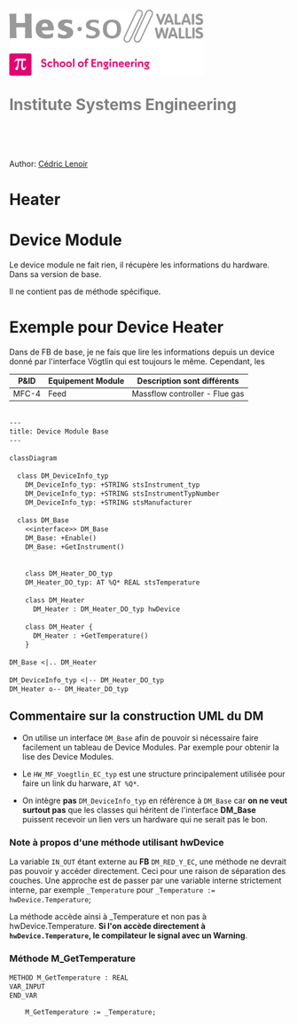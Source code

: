 <h1 align="left">
  <br>
  <img src="./img/hei-en.png" alt="HEI-Vs Logo" width="350">
  <br>
  <p style="color:grey;">Institute Systems Engineering</p>
  <br>
</h1>

Author: [Cédric Lenoir](mailto:cedric.lenoir@hevs.ch)

# Heater

# Device Module
Le device module ne fait rien, il récupère les informations du hardware.
Dans sa version de base.

Il ne contient pas de méthode spécifique.

# Exemple pour Device Heater
Dans de FB de base, je ne fais que lire les informations depuis un device donné par l'interface Vögtlin qui est toujours le même.
Cependant, les 

|P&ID   |Equipement Module  |Description sont différents|
|-------|-------------------|---------------------------|
|MFC-4	|Feed	            |Massflow controller - Flue gas|

```mermaid

---
title: Device Module Base
---

classDiagram

  class DM_DeviceInfo_typ
    DM_DeviceInfo_typ: +STRING stsInstrument_typ
	DM_DeviceInfo_typ: +STRING stsInstrumentTypNumber
	DM_DeviceInfo_typ: +STRING stsManufacturer

  class DM_Base
    <<interface>> DM_Base
    DM_Base: +Enable()
    DM_Base: +GetInstrument()


    class DM_Heater_DO_typ
    DM_Heater_DO_typ: AT %Q* REAL stsTemperature

    class DM_Heater
      DM_Heater : DM_Heater_DO_typ hwDevice

    class DM_Heater {
      DM_Heater : +GetTemperature()
    }

DM_Base <|.. DM_Heater

DM_DeviceInfo_typ <|-- DM_Heater_DO_typ
DM_Heater o-- DM_Heater_DO_typ

```

## Commentaire sur la construction UML du DM
- On utilise un interface ``DM_Base`` afin de pouvoir si nécessaire faire facilement un tableau de Device Modules. Par exemple pour obtenir la lise des Device Modules.

- Le ``HW_MF_Voegtlin_EC_typ`` est une structure principalement utilisée pour faire un link du harware, ``AT %Q*``.

- On intègre **pas** ``DM_DeviceInfo_typ`` en référence à ``DM_Base`` car **on ne veut surtout pas** que les classes qui héritent de l'interface **DM_Base** puissent recevoir un lien vers un hardware qui ne serait pas le bon.


### Note à propos d'une méthode utilisant hwDevice
La variable ``IN_OUT`` étant externe au **FB** ``DM_RED_Y_EC``, une méthode ne devrait pas pouvoir y accéder directement. Ceci pour une raison de séparation des couches. Une approche est de passer par une variable interne strictement interne, par exemple ``_Temperature`` pour ``_Temperature := hwDevice.Temperature``;

La méthode accède ainsi à _Temperature et non pas à hwDevice.Temperature. **Si l'on accède directement à ``hwDevice.Temperature``, le compilateur le signal avec un Warning**.

### Méthode M_GetTemperature

```iecst
METHOD M_GetTemperature : REAL
VAR_INPUT
END_VAR
```

```iecst
    M_GetTemperature := _Temperature;
```

<!--- End of file --->